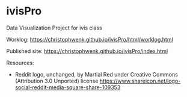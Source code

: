 # ivisPro
Data Visualization Project for ivis class

Worklog: https://christophwenk.github.io/ivisPro/html/worklog.html

Published site: https://christophwenk.github.io/ivisPro/index.html

Resources:
- Reddit logo, unchanged, by Martial Red under Creative Commons (Attribution 3.0 Unported) license
https://www.shareicon.net/logo-social-reddit-media-square-share-109353